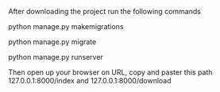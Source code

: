 After downloading the project run the following commands

python manage.py makemigrations

python manage.py migrate

python manage.py runserver

Then open up your browser on URL, copy and paster this path 127.0.0.1:8000/index and 127.0.0.1:8000/download
